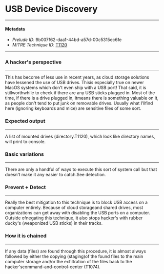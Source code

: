
# USB Device Discovery

---

#### Metadata

- *Prelude ID*: 9b007f62-daa1-44bd-a57d-00c5315ec6fe
- *MITRE Technique ID*: [T1120](https://attack.mitre.org/techniques/T1120/)

---

### A hacker's perspective

---

This has become of less use in recent years, as cloud storage solutions have lessened the use of USB drives. Thisis especially true on newer MacOS systems which don't even ship with a USB port! That said, it is stillworthwhile to check if there are any USB sticks plugged in. Most of the time, if there is a drive plugged in, itmeans there is something valuable on it, as people don't tend to put junk on removable drives. Usually what I'llfind here (ignoring keyboards and mice) are sensitive files of some sort.

### Expected output

---

A list of mounted drives (directory.T1120), which look like directory names, will print to console.

### Basic variations

---

There are only a handful of ways to execute this sort of system call but that doesn't make it any easier to catch.See detection.

### Prevent + Detect

---

Really the best mitigation to this technique is to block USB access on a computer entirely. Because of cloud storageand shared drives, most organizations can get away with disabling the USB ports on a computer. Outside ofnegating this technique, it also stops hacker's with rubber ducky's (weaponized USB sticks) in their tracks.

### How it is chained

---

If any data (files) are found through this procedure, it is almost always followed by either the copying (staging)of the found files to the main computer storage and/or the exfiltration of the files back to the hacker'scommand-and-control-center (T1074).
